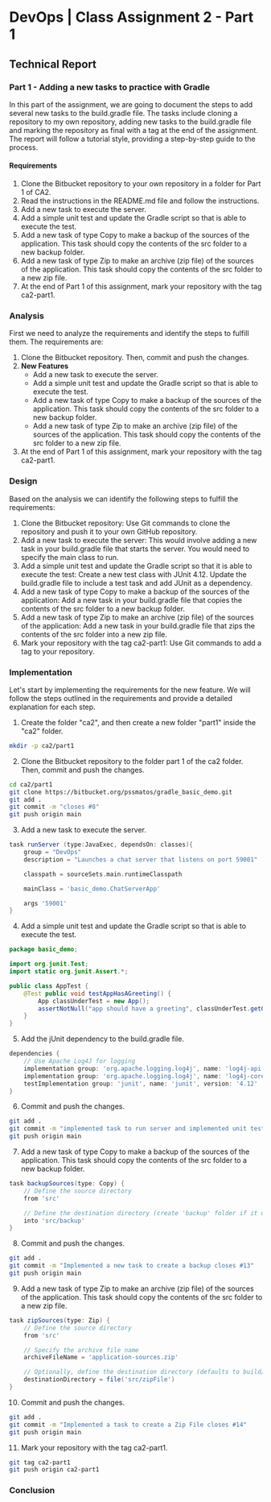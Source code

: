 # DevOps | Class Assignment 2 - Part 1

## Technical Report

### Part 1 - Adding a new tasks to practice with Gradle

In this part of the assignment, we are going to document the steps to add several new tasks to the build.gradle file. 
The tasks include cloning a repository to my own repository, adding new tasks to the build.gradle file and marking the repository as final with a tag at the end of the assignment.
The report will follow a tutorial style, providing a step-by-step guide to the process.

#### Requirements

1. Clone the Bitbucket repository to your own repository in a folder for Part 1 of CA2.
2. Read the instructions in the README.md file and follow the instructions.
3. Add a new task to execute the server.
4. Add a simple unit test and update the Gradle script so that is able to execute the test.
5. Add a new task of type Copy to make a backup of the sources of the application. This task should copy the contents of the src folder to a new backup folder. 
6. Add a new task of type Zip to make an archive (zip file) of the sources of the application. This task should copy the contents of the src folder to a new zip file.
7. At the end of Part 1 of this assignment, mark your repository with the tag ca2-part1.

### Analysis

First we need to analyze the requirements and identify the steps to fulfill them. The requirements are:

1. Clone the Bitbucket repository. Then, commit and push the changes.
2. **New Features**
   * Add a new task to execute the server.
   * Add a simple unit test and update the Gradle script so that is able to execute the test.
   * Add a new task of type Copy to make a backup of the sources of the application. This task should copy the contents of the src folder to a new backup folder.
   * Add a new task of type Zip to make an archive (zip file) of the sources of the application. This task should copy the contents of the src folder to a new zip file.
3. At the end of Part 1 of this assignment, mark your repository with the tag ca2-part1.

### Design

Based on the analysis we can identify the following steps to fulfill the requirements:

1. Clone the Bitbucket repository: Use Git commands to clone the repository and push it to your own GitHub repository.
2. Add a new task to execute the server: This would involve adding a new task in your build.gradle file that starts the server. You would need to specify the main class to run.
3. Add a simple unit test and update the Gradle script so that it is able to execute the test: Create a new test class with JUnit 4.12. Update the build.gradle file to include a test task and add JUnit as a dependency. 
4. Add a new task of type Copy to make a backup of the sources of the application: Add a new task in your build.gradle file that copies the contents of the src folder to a new backup folder.
5. Add a new task of type Zip to make an archive (zip file) of the sources of the application: Add a new task in your build.gradle file that zips the contents of the src folder into a new zip file.
6. Mark your repository with the tag ca2-part1: Use Git commands to add a tag to your repository. 

### Implementation

Let's start by implementing the requirements for the new feature. We will follow the steps outlined in the requirements and provide a detailed explanation for each step.

1. Create the folder "ca2", and then create a new folder "part1" inside the "ca2" folder.

```bash
mkdir -p ca2/part1
```
2. Clone the Bitbucket repository to the folder part 1 of the ca2 folder. Then, commit and push the changes.

```bash
cd ca2/part1
git clone https://bitbucket.org/pssmatos/gradle_basic_demo.git
git add .
git commit -m "closes #8"
git push origin main
```
3. Add a new task to execute the server.

```gradle
task runServer (type:JavaExec, dependsOn: classes){
    group = "DevOps"
    description = "Launches a chat server that listens on port 59001"

    classpath = sourceSets.main.runtimeClasspath

    mainClass = 'basic_demo.ChatServerApp'

    args '59001'
}
```
4. Add a simple unit test and update the Gradle script so that is able to execute the test.

```java
package basic_demo;

import org.junit.Test;
import static org.junit.Assert.*;

public class AppTest {
    @Test public void testAppHasAGreeting() {
        App classUnderTest = new App();
        assertNotNull("app should have a greeting", classUnderTest.getGreeting());
    }
}
```
5. Add the jUnit dependency to the build.gradle file.

```gradle
dependencies {
    // Use Apache Log4J for logging
    implementation group: 'org.apache.logging.log4j', name: 'log4j-api', version: '2.11.2'
    implementation group: 'org.apache.logging.log4j', name: 'log4j-core', version: '2.11.2'
    testImplementation group: 'junit', name: 'junit', version: '4.12'
}
```
6. Commit and push the changes.

```bash
git add .
git commit -m "implemented task to run server and implemented unit test closes #10 #11"
git push origin main
```
7. Add a new task of type Copy to make a backup of the sources of the application. This task should copy the contents of the src folder to a new backup folder.

```gradle
task backupSources(type: Copy) {
    // Define the source directory
    from 'src'

    // Define the destination directory (create 'backup' folder if it doesn't exist)
    into 'src/backup'
}
```
8. Commit and push the changes.

```bash
git add .
git commit -m "Implemented a new task to create a backup closes #13"
git push origin main
```
9. Add a new task of type Zip to make an archive (zip file) of the sources of the application. This task should copy the contents of the src folder to a new zip file.

```gradle
task zipSources(type: Zip) {
    // Define the source directory
    from 'src'

    // Specify the archive file name
    archiveFileName = 'application-sources.zip'

    // Optionally, define the destination directory (defaults to build/outputs/zips)
    destinationDirectory = file('src/zipFile')
}
```
10. Commit and push the changes.

```bash
git add .
git commit -m "Implemented a task to create a Zip File closes #14"
git push origin main
```

11. Mark your repository with the tag ca2-part1.

```bash
git tag ca2-part1
git push origin ca2-part1
```
### Conclusion

